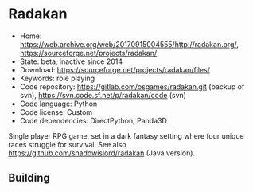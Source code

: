 # Radakan

- Home: https://web.archive.org/web/20170915004555/http://radakan.org/, https://sourceforge.net/projects/radakan/
- State: beta, inactive since 2014
- Download: https://sourceforge.net/projects/radakan/files/
- Keywords: role playing
- Code repository: https://gitlab.com/osgames/radakan.git (backup of svn), https://svn.code.sf.net/p/radakan/code (svn)
- Code language: Python
- Code license: Custom
- Code dependencies: DirectPython, Panda3D

Single player RPG game, set in a dark fantasy setting where four unique races struggle for survival.
See also https://github.com/shadowislord/radakan (Java version).

## Building

